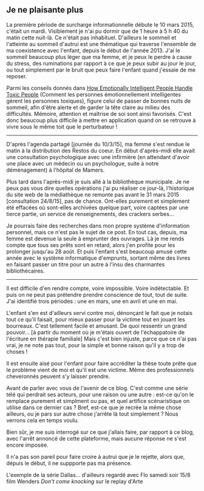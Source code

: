 ## Je ne plaisante plus

La première période de surcharge informationnelle débute le 10 mars 2015, c'était un mardi. Visiblement je n'ai pu dormir que de 1 heure à 5 h 40 du matin cette nuit-là. Ce n'était pas inhabituel. D'ailleurs le sommeil et l'atteinte au sommeil d'autrui est une thématique qui traverse l'ensemble de ma coexistence avec l'enfant, depuis le début de l'année 2013. J'ai le sommeil beaucoup plus léger que ma femme, et je peux le perdre à cause du stress, des ruminations par rapport à ce que je peux subir au jour le jour, ou tout simplement par le bruit que peux faire l'enfant quand j'essaie de me reposer.

Parmi les conseils donnés dans [How Emotionally Intelligent People Handle Toxic People][1] (Comment les personnes émotionnellement intelligentes gèrent les personnes toxiques), figure celui de passer de bonnes nuits de sommeil, afin d'être alerte et de garder la tête claire au milieu des difficultés. Mémoire, attention et maîtrise de soi sont ainsi favorisés. C'est donc beaucoup plus difficile à mettre en application quand on se retrouve à vivre sous le même toit que le perturbateur !

[1]: http://www.talentsmart.com/articles/How-Emotionally-Intelligent-People-Handle-Toxic-People-1028629190-p-1.html

***

D'après l'agenda partagé [journée du 10/3/15], ma femme s'est rendue le matin à la distribution des Restos du coeur. En début d'après-midi elle avait une consultation psychologique avec une infirmière (en attendant d'avoir une place avec un médecin ou un psychologue, suite à notre déménagement) à l'hôpital de Mamers.

Plus tard dans l'après-midi je suis allé à la bibliothèque municipale. Je ne peux pas vous dire quelles opérations j'ai pu réaliser ce jour-là, l'historique du site web de la médiathèque ne remonte pas avant le 31 mars 2015 [consultation 24/8/15], pas de chance. Ont-elles purement et simplement été effacées où sont-elles archivées quelque part, voire captées par une tierce partie, un service de renseignements, des crackers serbes...

Je pourrais faire des recherches dans mon propre système d'information personnel, mais ce n'est pas le sujet de ce post. En tout cas, depuis, ma femme est devenue la seule à emprunter des ouvrages. Là je me rends compte que tous ses prêts sont en retard, alors j'en profite pour les prolonger jusqu'au 28 août. Et puis l'enfant s'est beaucoup amusé cette année avec le système informatique d'emprunts, sortant même des livres en faisant passer un titre pour un autre à l'insu des charmantes bibliothécaires.

***

Il est difficile d'en rendre compte, voire impossible. Voire indétectable. Et puis on ne peut pas prétendre prendre conscience de tout, tout de suite. J'ai identifié trois périodes : une en mars, une en avril et une en mai.

L'enfant s'en est d'ailleurs servi contre moi, dénonçant le fait que je notais tout ce qu'il faisait, pour mieux passer pour la victime tout en jouant les bourreaux. C'est tellement facile et amusant. De quoi ressentir un grand pouvoir... [à partir du moment où je m'étais ouvert de l'échappatoire de l'écriture en thérapie familiale] Mais c'est bien injuste, parce que ce n'ai pas vrai, je ne note pas tout, pour la simple et bonne raison qu'il y a trop de choses ! 

Il est ensuite aisé pour l'enfant pour faire accréditer la thèse toute prête que le problème vient de moi et qu'il est une victime. Même des professionnels cheveronnés peuvent s'y laisser prendre.

Avant de parler avec vous de l'avenir de ce blog. C'est comme une série télé qui perdrait ses acteurs, pour une raison ou une autre : est-ce qu'on le remplace purement et simplment ou pas, et quel artifice scénaristique on utilise dans ce dernier cas ? Bref, est-ce que je recrée la même chose ailleurs, ou je pars sur autre chose j'arrête là tout simplement ? Nous verrons cela en temps voulu.

Bien sûr, je me suis interrogé sur ce que j'allais faire, par rapport à ce blog, avec l'arrêt annoncé de cette plateforme, mais aucune réponse ne s'est encore imposée.

Il n'a pas son pareil pour faire croire à autrui que je le rejette, alors que, dépuis le début, il ne suppporte pas ma présence.

L'exemple de la série Dallas...
d'ailleurs regardé avec Flo samedi soir 15/8 film Wenders *Don't come knocking* sur le replay d'Arte
